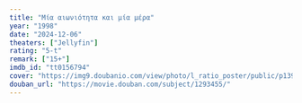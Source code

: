 ```yaml
---
title: "Μία αιωνιότητα και μία μέρα"
year: "1998"
date: "2024-12-06"
theaters: ["Jellyfin"]
rating: "5-t"
remark: ["15+"]
imdb_id: "tt0156794"
cover: "https://img9.doubanio.com/view/photo/l_ratio_poster/public/p1391839595.jpg"
douban_url: "https://movie.douban.com/subject/1293455/"
---
```


